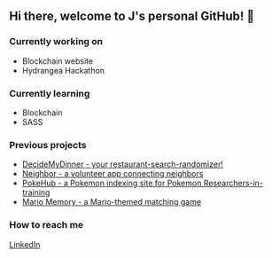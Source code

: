 ## Hi there, welcome to J's personal GitHub! 👋


### Currently working on 

* Blockchain website
* Hydrangea Hackathon

### Currently learning 

* Blockchain
* SASS

### Previous projects

* [DecideMyDinner - your restaurant-search-randomizer!](http://dmdbeyond.herokuapp.com/)
* [Neighbor - a volunteer app connecting neighbors](http://bemyneighbor.herokuapp.com/)
* [PokeHub - a Pokemon indexing site for Pokemon Researchers-in-training](https://pokehubproject.herokuapp.com/)
* [Mario Memory - a Mario-themed matching game](https://jlbouche.github.io/Mario_Matching_Game/)

### How to reach me

[LinkedIn](https://www.linkedin.com/in/jenna-bouche/)
